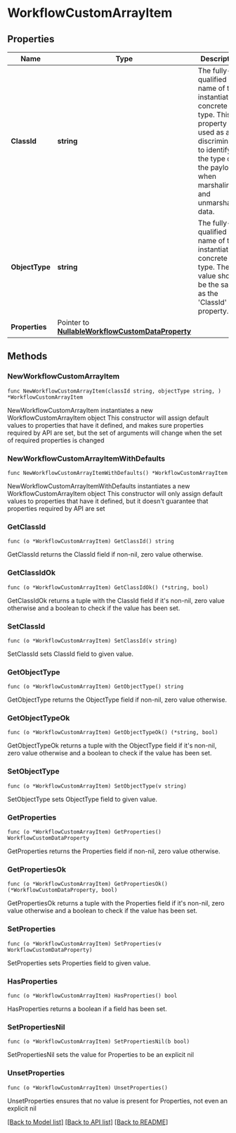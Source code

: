 # WorkflowCustomArrayItem

## Properties

Name | Type | Description | Notes
------------ | ------------- | ------------- | -------------
**ClassId** | **string** | The fully-qualified name of the instantiated, concrete type. This property is used as a discriminator to identify the type of the payload when marshaling and unmarshaling data. | [default to "workflow.CustomArrayItem"]
**ObjectType** | **string** | The fully-qualified name of the instantiated, concrete type. The value should be the same as the &#39;ClassId&#39; property. | [default to "workflow.CustomArrayItem"]
**Properties** | Pointer to [**NullableWorkflowCustomDataProperty**](WorkflowCustomDataProperty.md) |  | [optional] 

## Methods

### NewWorkflowCustomArrayItem

`func NewWorkflowCustomArrayItem(classId string, objectType string, ) *WorkflowCustomArrayItem`

NewWorkflowCustomArrayItem instantiates a new WorkflowCustomArrayItem object
This constructor will assign default values to properties that have it defined,
and makes sure properties required by API are set, but the set of arguments
will change when the set of required properties is changed

### NewWorkflowCustomArrayItemWithDefaults

`func NewWorkflowCustomArrayItemWithDefaults() *WorkflowCustomArrayItem`

NewWorkflowCustomArrayItemWithDefaults instantiates a new WorkflowCustomArrayItem object
This constructor will only assign default values to properties that have it defined,
but it doesn't guarantee that properties required by API are set

### GetClassId

`func (o *WorkflowCustomArrayItem) GetClassId() string`

GetClassId returns the ClassId field if non-nil, zero value otherwise.

### GetClassIdOk

`func (o *WorkflowCustomArrayItem) GetClassIdOk() (*string, bool)`

GetClassIdOk returns a tuple with the ClassId field if it's non-nil, zero value otherwise
and a boolean to check if the value has been set.

### SetClassId

`func (o *WorkflowCustomArrayItem) SetClassId(v string)`

SetClassId sets ClassId field to given value.


### GetObjectType

`func (o *WorkflowCustomArrayItem) GetObjectType() string`

GetObjectType returns the ObjectType field if non-nil, zero value otherwise.

### GetObjectTypeOk

`func (o *WorkflowCustomArrayItem) GetObjectTypeOk() (*string, bool)`

GetObjectTypeOk returns a tuple with the ObjectType field if it's non-nil, zero value otherwise
and a boolean to check if the value has been set.

### SetObjectType

`func (o *WorkflowCustomArrayItem) SetObjectType(v string)`

SetObjectType sets ObjectType field to given value.


### GetProperties

`func (o *WorkflowCustomArrayItem) GetProperties() WorkflowCustomDataProperty`

GetProperties returns the Properties field if non-nil, zero value otherwise.

### GetPropertiesOk

`func (o *WorkflowCustomArrayItem) GetPropertiesOk() (*WorkflowCustomDataProperty, bool)`

GetPropertiesOk returns a tuple with the Properties field if it's non-nil, zero value otherwise
and a boolean to check if the value has been set.

### SetProperties

`func (o *WorkflowCustomArrayItem) SetProperties(v WorkflowCustomDataProperty)`

SetProperties sets Properties field to given value.

### HasProperties

`func (o *WorkflowCustomArrayItem) HasProperties() bool`

HasProperties returns a boolean if a field has been set.

### SetPropertiesNil

`func (o *WorkflowCustomArrayItem) SetPropertiesNil(b bool)`

 SetPropertiesNil sets the value for Properties to be an explicit nil

### UnsetProperties
`func (o *WorkflowCustomArrayItem) UnsetProperties()`

UnsetProperties ensures that no value is present for Properties, not even an explicit nil

[[Back to Model list]](../README.md#documentation-for-models) [[Back to API list]](../README.md#documentation-for-api-endpoints) [[Back to README]](../README.md)


